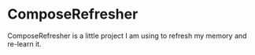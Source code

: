 # ComposeRefresher
ComposeRefresher is a little project I am using to refresh my memory and re-learn it.
